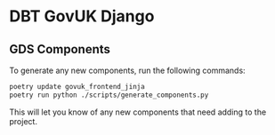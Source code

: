 # DBT GovUK Django

## GDS Components
To generate any new components, run the following commands:

```bash
poetry update govuk_frontend_jinja
poetry run python ./scripts/generate_components.py
```

This will let you know of any new components that need adding to the project.
